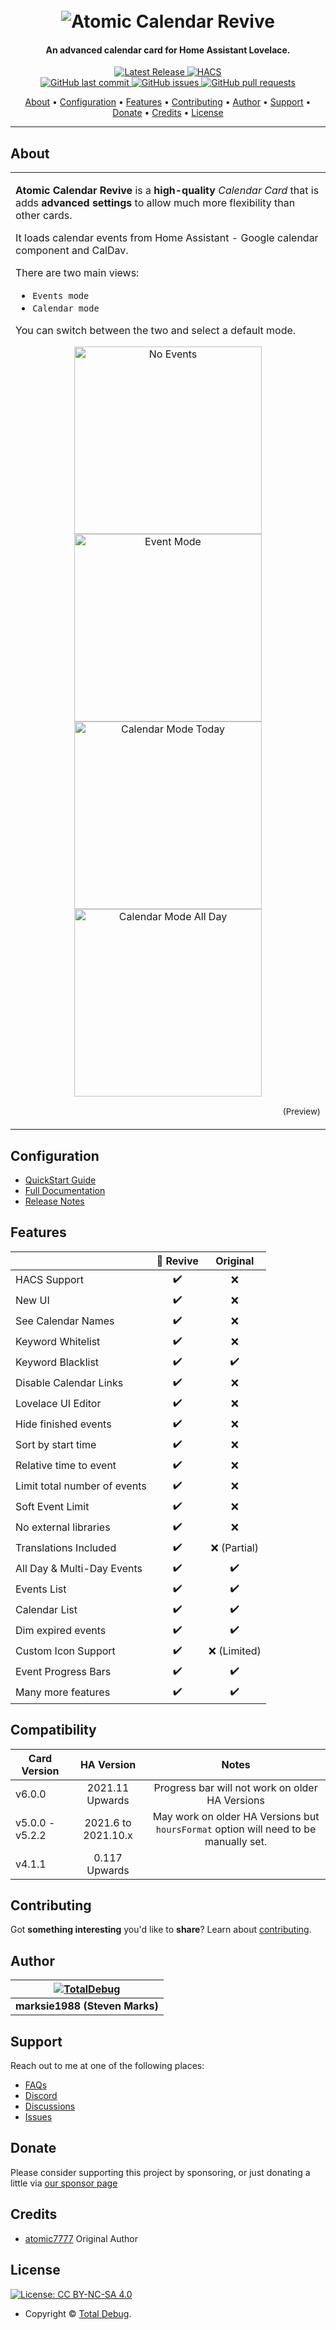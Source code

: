 <h1 align="center">
  <br>
  <img src="https://raw.githubusercontent.com/totaldebug/atomic-calendar-revive/master/.github/img/atomic_calendar_revive.png" alt="Atomic Calendar Revive">
</h1>

<h4 align="center">An advanced calendar card for Home Assistant Lovelace.</h4>

<p align="center">
    <a href="https://github.com/totaldebug/atomic-calendar-revive/releases">
    <img src="https://img.shields.io/github/v/release/totaldebug/atomic-calendar-revive?color=ff7034&label=Release&sort=semver&style=flat-square"
         alt="Latest Release">
    <a href="https://github.com/custom-components/hacs">
    <img src="https://img.shields.io/badge/HACS-Default-orange.svg?style=flat-square"
         alt="HACS"><br />
    <a href="https://github.com/totaldebug/atomic-calendar-revive/commits/master">
    <img src="https://img.shields.io/github/last-commit/totaldebug/atomic-calendar-revive.svg?style=flat-square&logo=github&logoColor=white"
         alt="GitHub last commit">
    <a href="https://github.com/totaldebug/atomic-calendar-revive/issues">
    <img src="https://img.shields.io/github/issues-raw/totaldebug/atomic-calendar-revive.svg?style=flat-square&logo=github&logoColor=white"
         alt="GitHub issues">
    <a href="https://github.com/totaldebug/atomic-calendar-revive/pulls">
    <img src="https://img.shields.io/github/issues-pr-raw/totaldebug/atomic-calendar-revive.svg?style=flat-square&logo=github&logoColor=white"
         alt="GitHub pull requests">
</p>

<p align="center">
  <a href="#about">About</a> •
  <a href="#configuration">Configuration</a> •
  <a href="#features">Features</a> •
  <a href="#contributing">Contributing</a> •
  <a href="#author">Author</a> •
  <a href="#support">Support</a> •
  <a href="#donate">Donate</a> •
  <a href="#credits">Credits</a> •
  <a href="#license">License</a>
</p>

---

## About

<table>
<tr>
<td>

**Atomic Calendar Revive** is a **high-quality** _Calendar Card_ that is adds **advanced settings** to allow much more flexibility than other cards.

It loads calendar events from Home Assistant - Google calendar component and CalDav.

There are two main views:
 - `Events mode`
 - `Calendar mode`

You can switch between the two and select a default mode.

<div align=center>
     <img src="https://raw.githubusercontent.com/totaldebug/atomic-calendar-revive/master/.github/img/no-events.png" alt="No Events" width="300" />
     <img src="https://raw.githubusercontent.com/totaldebug/atomic-calendar-revive/master/.github/img/events-mode.png" alt="Event Mode" width="300" />
     <br>
     <img src="https://raw.githubusercontent.com/totaldebug/atomic-calendar-revive/master/.github/img/calendar-mode-today.png" alt="Calendar Mode Today" width="300" />
     <img src="https://raw.githubusercontent.com/totaldebug/atomic-calendar-revive/master/.github/img/calendar-mode-allday.png" alt="Calendar Mode All Day" width="300" />
</div >

<p align="right">
<sub>(Preview)</sub>

</td>
</tr>
</table>

## Configuration

- [QuickStart Guide](https://docs.totaldebug.uk/atomic-calendar-revive/quickstart.html)
- [Full Documentation](https://docs.totaldebug.uk/atomic-calendar-revive)
- [Release Notes](https://github.com/totaldebug/atomic-calendar-revive/releases)

## Features

|                              | 🔰 Revive |  Original   |
| ---------------------------- | :------: | :---------: |
| HACS Support                 |    ✔️     |      ❌      |
| New UI                       |    ✔️     |      ❌      |
| See Calendar Names           |    ✔️     |      ❌      |
| Keyword Whitelist            |    ✔️     |      ❌      |
| Keyword Blacklist            |    ✔️     |      ✔️      |
| Disable Calendar Links       |    ✔️     |      ❌      |
| Lovelace UI Editor           |    ✔️     |      ❌      |
| Hide finished events         |    ✔️     |      ❌      |
| Sort by start time           |    ✔️     |      ❌      |
| Relative time to event       |    ✔️     |      ❌      |
| Limit total number of events |    ✔️     |      ❌      |
| Soft Event Limit             |    ✔️     |      ❌      |
| No external libraries        |    ✔️     |      ❌      |
| Translations Included        |    ✔️     | ❌ (Partial) |
| All Day & Multi-Day Events   |    ✔️     |      ✔️      |
| Events List                  |    ✔️     |      ✔️      |
| Calendar List                |    ✔️     |      ✔️      |
| Dim expired events           |    ✔️     |      ✔️      |
| Custom Icon Support          |    ✔️     | ❌ (Limited) |
| Event Progress Bars          |    ✔️     |      ✔️      |
| Many more features           |    ✔️     |      ✔️      |

## Compatibility

| Card Version    |     HA Version      |                                        Notes                                         |
| --------------- | :-----------------: | :----------------------------------------------------------------------------------: |
| v6.0.0          |   2021.11 Upwards   |                   Progress bar will not work on older HA Versions                    |
| v5.0.0 - v5.2.2 | 2021.6 to 2021.10.x | May work on older HA Versions but `hoursFormat` option will need to be manually set. |
| v4.1.1          |    0.117 Upwards    |                                                                                      |

## Contributing

Got **something interesting** you'd like to **share**? Learn about [contributing](https://github.com/totaldebug/.github/blob/main/.github/CONTRIBUTING.md).

## Author

| [![TotalDebug](https://totaldebug.uk/assets/images/logo.png)](https://linkedin.com/in/marksie1988) |
| :------------------------------------------------------------------------------------------------: |
|                                   **marksie1988 (Steven Marks)**                                   |

## Support

Reach out to me at one of the following places:

- [FAQs](https://docs.totaldebug.uk/atomic-calendar-revive/faq.html)
- [Discord](https://discord.gg/6fmekudc8Q)
- [Discussions](https://github.com/totaldebug/atomic-calendar-revive/discussions)
- [Issues](https://github.com/totaldebug/atomic-calendar-revive/issues/new/choose)

## Donate

Please consider supporting this project by sponsoring, or just donating a little via [our sponsor page](https://github.com/sponsors/marksie1988)

## Credits
 - [atomic7777](https://github.com/atomic7777) Original Author

## License

[![License: CC BY-NC-SA 4.0](https://img.shields.io/badge/License-CC%20BY--NC--SA%204.0-orange.svg?style=flat-square)](https://creativecommons.org/licenses/by-nc-sa/4.0/)

- Copyright © [Total Debug](https://totaldebug.uk "Total Debug").
